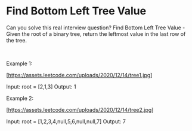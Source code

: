 # Find Bottom Left Tree Value

Can you solve this real interview question? Find Bottom Left Tree Value - Given the root of a binary tree, return the leftmost value in the last row of the tree.

 

Example 1:

[https://assets.leetcode.com/uploads/2020/12/14/tree1.jpg]


Input: root = [2,1,3]
Output: 1


Example 2:

[https://assets.leetcode.com/uploads/2020/12/14/tree2.jpg]


Input: root = [1,2,3,4,null,5,6,null,null,7]
Output: 7